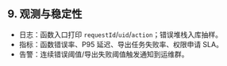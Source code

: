 ## 9. 观测与稳定性

- 日志：函数入口打印 `requestId`/`uid`/`action`；错误堆栈入库抽样。
- 指标：函数错误率、P95 延迟、导出任务失败率、权限申请 SLA。
- 告警：连续错误阈值/导出失败阈值触发通知到运维群。


